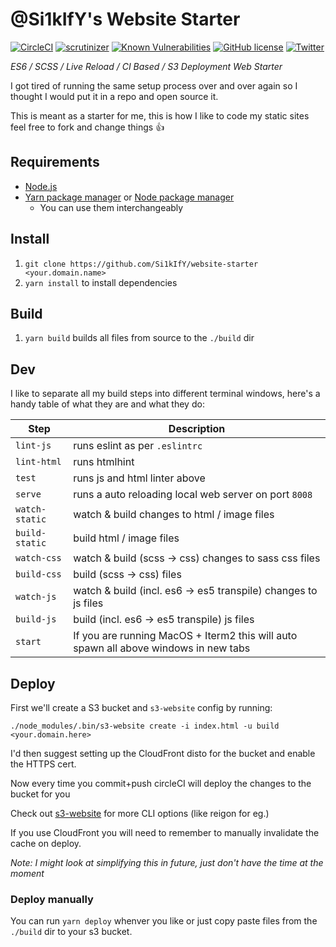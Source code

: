 # @Si1kIfY's Website Starter

[![CircleCI](https://circleci.com/gh/Si1kIfY/website-starter.svg?style=shield)](https://circleci.com/gh/Si1kIfY/website-starter) [![scrutinizer](https://img.shields.io/scrutinizer/g/Si1kIfY/website-starter.svg)](https://scrutinizer-ci.com/g/Si1kIfY/website-starter/) [![Known Vulnerabilities](https://snyk.io/test/github/si1kify/website-starter/badge.svg)](https://snyk.io/test/github/si1kify/website-starter) [![GitHub license](https://img.shields.io/badge/license-MIT-blue.svg)](https://raw.githubusercontent.com/Si1kIfY/website-starter/master/LICENSE)  [![Twitter](https://img.shields.io/twitter/url/https/github.com/Si1kIfY/website-starter.svg?style=social)](https://twitter.com/intent/tweet?text=Wow:&url=%5Bobject%20Object%5D)

*ES6 / SCSS / Live Reload / CI Based / S3 Deployment Web Starter*

I got tired of running the same setup process over and over again so I thought I would put it in a repo and open source it.

This is meant as a starter for me, this is how I like to code my static sites feel free to fork and change things 👍

## Requirements

* [Node.js](https://nodejs.org/en/)
* [Yarn package manager](https://yarnpkg.com) or [Node package manager](https://www.npmjs.com/)
	* You can use them interchangeably

## Install

1. `git clone https://github.com/Si1kIfY/website-starter <your.domain.name>`
2. `yarn install` to install dependencies

## Build

1. `yarn build` builds all files from source to the `./build` dir

## Dev

I like to separate all my build steps into different terminal windows, here's a handy table of what they are and what they do:

|Step|Description|
|---|---|
|`lint-js`|runs eslint as per `.eslintrc`|
|`lint-html`|runs htmlhint|
|`test`|runs js and html linter above|
|`serve`|runs a auto reloading local web server on port `8008`|
|`watch-static`|watch & build changes to html / image files|
|`build-static`|build html / image files|
|`watch-css`|watch & build (scss -> css) changes to sass css files|
|`build-css`|build (scss -> css) files|
|`watch-js`|watch & build (incl. es6 -> es5 transpile) changes to js files|
|`build-js`|build (incl. es6 -> es5 transpile) js files|
|`start`|If you are running MacOS + Iterm2 this will auto spawn all above windows in new tabs|

## Deploy

First we'll create a S3 bucket and `s3-website` config by running:

```
./node_modules/.bin/s3-website create -i index.html -u build <your.domain.here>
```

I'd then suggest setting up the CloudFront disto for the bucket and enable the HTTPS cert.

Now every time you commit+push circleCI will deploy the changes to the bucket for you

Check out [s3-website](https://github.com/klaemo/s3-website) for more CLI options (like reigon for eg.)

If you use CloudFront you will need to remember to manually invalidate the cache on deploy.

*Note: I might look at simplifying this in future, just don't have the time at the moment*

### Deploy manually

You can run `yarn deploy` whenver you like or just copy paste files from the `./build` dir to your s3 bucket.